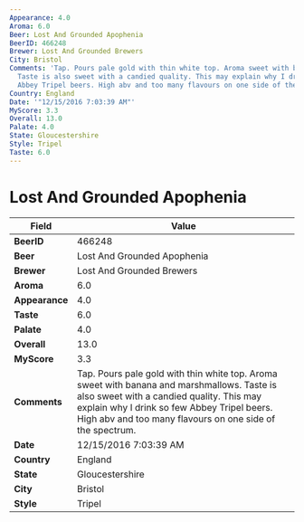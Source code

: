 ```yaml
---
Appearance: 4.0
Aroma: 6.0
Beer: Lost And Grounded Apophenia
BeerID: 466248
Brewer: Lost And Grounded Brewers
City: Bristol
Comments: 'Tap. Pours pale gold with thin white top. Aroma sweet with banana and marshmallows.
  Taste is also sweet with a candied quality. This may explain why I drink so few
  Abbey Tripel beers. High abv and too many flavours on one side of the spectrum. '
Country: England
Date: '"12/15/2016 7:03:39 AM"'
MyScore: 3.3
Overall: 13.0
Palate: 4.0
State: Gloucestershire
Style: Tripel
Taste: 6.0
---
```


# Lost And Grounded Apophenia

| Field         | Value |
|---------------|-------|
| **BeerID** | 466248 |
| **Beer** | Lost And Grounded Apophenia |
| **Brewer** | Lost And Grounded Brewers |
| **Aroma** | 6.0 |
| **Appearance** | 4.0 |
| **Taste** | 6.0 |
| **Palate** | 4.0 |
| **Overall** | 13.0 |
| **MyScore** | 3.3 |
| **Comments** | Tap. Pours pale gold with thin white top. Aroma sweet with banana and marshmallows. Taste is also sweet with a candied quality. This may explain why I drink so few Abbey Tripel beers. High abv and too many flavours on one side of the spectrum.  |
| **Date** | 12/15/2016 7:03:39 AM |
| **Country** | England |
| **State** | Gloucestershire |
| **City** | Bristol |
| **Style** | Tripel |
